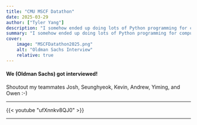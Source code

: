 ```yaml
---
title: "CMU MSCF Datathon" 
date: 2025-03-29
author: ["Tyler Yang"]
description: "I somehow ended up doing lots of Python programming for computational finance. Scheduled lots of compute units, and did pretty good until the final round, 2025 volatility :-(." 
summary: "I somehow ended up doing lots of Python programming for computational finance. Scheduled lots of compute units, and did pretty good until the final round, 2025 volatility :-(." 
cover:
    image: "MSCFDatathon2025.png"
    alt: "Oldman Sachs Interview"
    relative: true
---
```


#### We (Oldman Sachs) got interviewed!

Shoutout my teammates Josh, Seunghyeok, Kevin, Andrew, Yiming, and Owen :-)

--- 

{{< youtube "ufXnnkv8QJ0" >}}

---